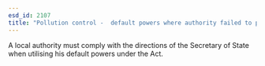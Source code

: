 ```yaml
---
esd_id: 2107
title: "Pollution control -  default powers where authority failed to perform functions"
---
```


A local authority must comply with the directions of the Secretary of State when utilising his default powers under the Act. 

